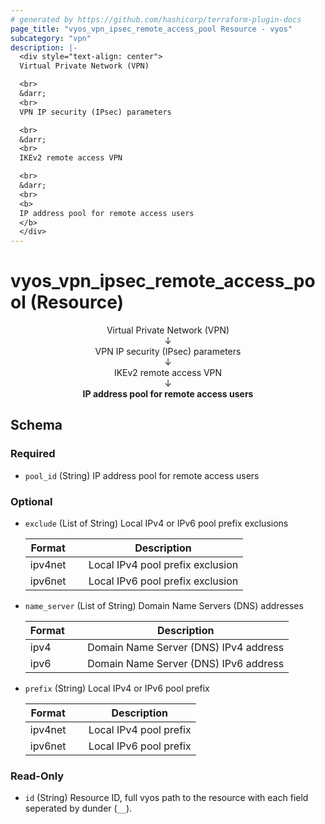 ```yaml
---
# generated by https://github.com/hashicorp/terraform-plugin-docs
page_title: "vyos_vpn_ipsec_remote_access_pool Resource - vyos"
subcategory: "vpn"
description: |-
  <div style="text-align: center">
  Virtual Private Network (VPN)

  <br>
  &darr;
  <br>
  VPN IP security (IPsec) parameters

  <br>
  &darr;
  <br>
  IKEv2 remote access VPN

  <br>
  &darr;
  <br>
  <b>
  IP address pool for remote access users
  </b>
  </div>
---
```


# vyos_vpn_ipsec_remote_access_pool (Resource)

<div style="text-align: center">
Virtual Private Network (VPN)

<br>
&darr;
<br>
VPN IP security (IPsec) parameters

<br>
&darr;
<br>
IKEv2 remote access VPN

<br>
&darr;
<br>
<b>
IP address pool for remote access users
</b>
</div>



<!-- schema generated by tfplugindocs -->
## Schema

### Required

- `pool_id` (String) IP address pool for remote access users

### Optional

- `exclude` (List of String) Local IPv4 or IPv6 pool prefix exclusions

    |  Format &emsp; | Description  |
    |----------|---------------|
    |  ipv4net  &emsp; |  Local IPv4 pool prefix exclusion  |
    |  ipv6net  &emsp; |  Local IPv6 pool prefix exclusion  |
- `name_server` (List of String) Domain Name Servers (DNS) addresses

    |  Format &emsp; | Description  |
    |----------|---------------|
    |  ipv4  &emsp; |  Domain Name Server (DNS) IPv4 address  |
    |  ipv6  &emsp; |  Domain Name Server (DNS) IPv6 address  |
- `prefix` (String) Local IPv4 or IPv6 pool prefix

    |  Format &emsp; | Description  |
    |----------|---------------|
    |  ipv4net  &emsp; |  Local IPv4 pool prefix  |
    |  ipv6net  &emsp; |  Local IPv6 pool prefix  |

### Read-Only

- `id` (String) Resource ID, full vyos path to the resource with each field seperated by dunder (`__`).
